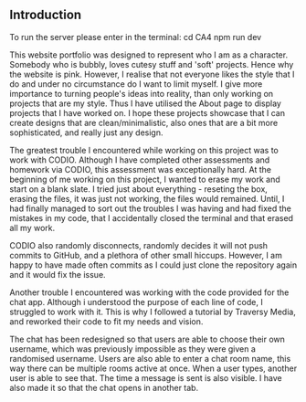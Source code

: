## Introduction
To run the server please enter in the terminal:
  cd CA4
  npm run dev

This website portfolio was designed to represent who I am as a character. Somebody who is bubbly, loves cutesy stuff and 'soft' projects. Hence why the website is pink. However, I realise that not everyone likes the style that I do and under no circumstance do I want to limit myself. I give more importance to turning people's ideas into reality, than only working on projects that are my style. Thus I have utilised the About page to display projects that I have worked on. I hope these projects showcase that I can create designs that are clean/minimalistic, also ones that are a bit more sophisticated, and really just any design.


The greatest trouble I encountered while working on this project was to work with CODIO. Although I have completed other assessments and homework via CODIO, this assessment was exceptionally hard. At the beginning of me working on this project, I wanted to erase my work and start on a blank slate. I tried just about everything - reseting the box, erasing the files, it was just not working, the files would remained. Until, I had finally managed to sort out the troubles I was having and had fixed the mistakes in my code, that I accidentally closed the terminal and that erased all my work. 


CODIO also randomly disconnects, randomly decides it will not push commits to GitHub, and a plethora of other small hiccups. However, I am happy to have made often commits as I could just clone the repository again and it would fix the issue. 


Another trouble I encountered was working with the code provided for the chat app. Although i understood the purpose of each line of code, I struggled to work with it. This is why I followed a tutorial by Traversy Media, and reworked their code to fit my needs and vision. 

The chat has been redesigned so that users are able to choose their own username, which was previously impossible as they were given a randomised username. Users are also able to enter a chat room name, this way there can be multiple rooms active at once. When a user types, another user is able to see that. The time a message is sent is also visible. I have also made it so that the chat opens in another tab. 